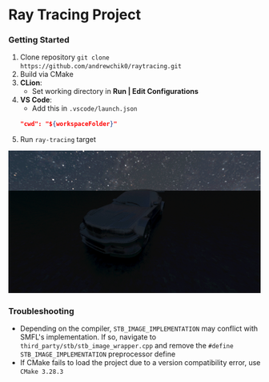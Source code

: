 # Ray Tracing Project

### Getting Started

1. Clone repository `git clone https://github.com/andrewchik0/raytracing.git`
2. Build via CMake
3. **CLion**:
   - Set working directory in **Run | Edit Configurations**
4. **VS Code**:
   - Add this in `.vscode/launch.json` 
   ```json
   "cwd": "${workspaceFolder}"
   ```
5. Run `ray-tracing` target

![Rendered image](./screenshot.png)

### Troubleshooting

- Depending on the compiler, `STB_IMAGE_IMPLEMENTATION` may conflict with SMFL's implementation. If so, navigate to  `third_party/stb/stb_image_wrapper.cpp` and remove the `#define STB_IMAGE_IMPLEMENTATION` preprocessor define
- If CMake fails to load the project due to a version compatibility error, use `CMake 3.28.3`